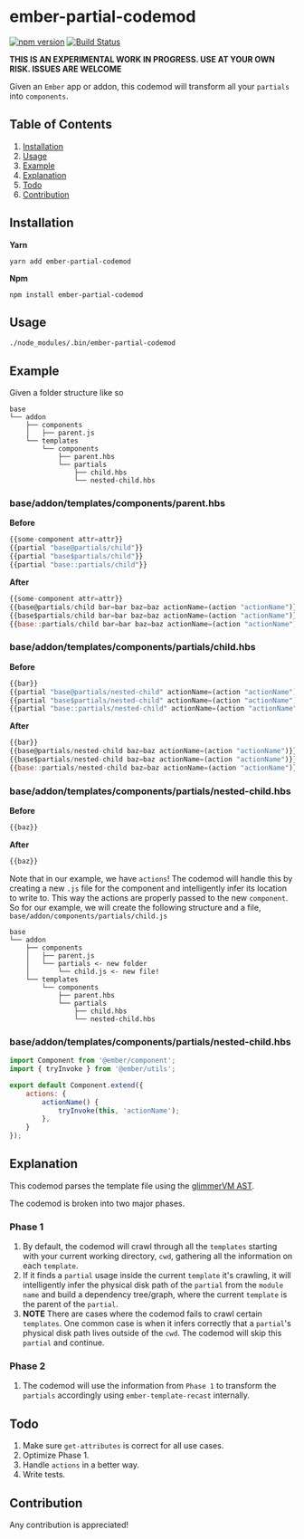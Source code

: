 # ember-partial-codemod #

[![npm version](https://badge.fury.io/js/ember-partial-codemod.svg)](https://badge.fury.io/js/ember-partial-codemod)
[![Build Status](https://travis-ci.com/ygongdev/ember-partial-codemod.svg?branch=master)](https://travis-ci.com/ygongdev/ember-partial-codemod)

**THIS IS AN EXPERIMENTAL WORK IN PROGRESS. USE AT YOUR OWN RISK. ISSUES ARE WELCOME**

Given an `Ember` app or addon, this codemod will transform all your `partials` into `components`.

## Table of Contents ##
1. [Installation](#installation)
2. [Usage](#usage)
3. [Example](#example)
3. [Explanation](#explanation)
4. [Todo](#todo)
5. [Contribution](#contribution)

## Installation ##

**Yarn**
```
yarn add ember-partial-codemod
```

**Npm**
```
npm install ember-partial-codemod
```

## Usage ##

```
./node_modules/.bin/ember-partial-codemod
```

## Example
Given a folder structure like so
```
base
└── addon
    ├── components
    │   ├── parent.js
    └── templates
        └── components
            ├── parent.hbs
            └── partials
                ├── child.hbs
                └── nested-child.hbs
```

### base/addon/templates/components/parent.hbs

**Before**
```javascript
{{some-component attr=attr}}
{{partial "base@partials/child"}}
{{partial "base$partials/child"}}
{{partial "base::partials/child"}}
```

**After**
```javascript
{{some-component attr=attr}}
{{base@partials/child bar=bar baz=baz actionName=(action "actionName")}}
{{base$partials/child bar=bar baz=baz actionName=(action "actionName")}}
{{base::partials/child bar=bar baz=baz actionName=(action "actionName")}}
```

### base/addon/templates/components/partials/child.hbs

**Before**
```javascript
{{bar}}
{{partial "base@partials/nested-child" actionName=(action "actionName")}}
{{partial "base$partials/nested-child" actionName=(action "actionName")}}
{{partial "base::partials/nested-child" actionName=(action "actionName")}}
```

**After**
```javascript
{{bar}}
{{base@partials/nested-child baz=baz actionName=(action "actionName")}}
{{base$partials/nested-child baz=baz actionName=(action "actionName")}}
{{base::partials/nested-child baz=baz actionName=(action "actionName")}}
```

### base/addon/templates/components/partials/nested-child.hbs

**Before**
```javascript
{{baz}}
```

**After**
```javascript
{{baz}}
```

Note that in our example, we have `actions`!
The codemod will handle this by creating a new `.js` file for the component and intelligently infer its location to write to. This way the actions are properly passed to the new `component`.
So for our example, we will create the following structure and a file, `base/addon/components/partials/child.js`
```
base
└── addon
    ├── components
    │   ├── parent.js
    │   └── partials <- new folder
    │       └── child.js <- new file!
    └── templates
        └── components
            ├── parent.hbs
            └── partials
                ├── child.hbs
                └── nested-child.hbs
```

### base/addon/templates/components/partials/nested-child.hbs
```javascript
import Component from '@ember/component';
import { tryInvoke } from '@ember/utils';

export default Component.extend({
	actions: {
		actionName() {
			tryInvoke(this, 'actionName');
		},
	}
});
```

## Explanation ##
This codemod parses the template file using the [glimmerVM AST](https://github.com/glimmerjs/glimmer-vm).

The codemod is broken into two major phases.

### Phase 1
1. By default, the codemod will crawl through all the `templates` starting with your current working directory, `cwd`, gathering all the information on each `template`.
2. If it finds a `partial` usage inside the current `template` it's crawling, it will intelligently infer the physical disk path of the `partial` from the `module name` and build a dependency tree/graph, where the current `template` is the parent of the `partial`.
3. **NOTE** There are cases where the codemod fails to crawl certain `templates`. One common case is when it infers correctly that a `partial`'s physical disk path lives outside of the `cwd`. The codemod will skip this `partial` and continue.

### Phase 2
1. The codemod will use the information from `Phase 1` to transform the `partials` accordingly using `ember-template-recast` internally.

## Todo ##
1. Make sure `get-attributes` is correct for all use cases.
2. Optimize Phase 1.
3. Handle `actions` in a better way.
4. Write tests.

## Contribution ##
Any contribution is appreciated!